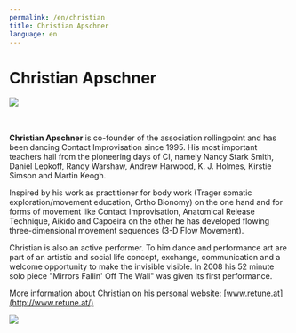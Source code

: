 ```yaml
---
permalink: /en/christian
title: Christian Apschner
language: en
---
```

# Christian Apschner

![](/assets/uploads/700_7881.jpg)

\
\
**Christian Apschner** is co-founder of the association rollingpoint and has been dancing Contact Improvisation since 1995. His most important teachers hail from the pioneering days of CI, namely Nancy Stark Smith, Daniel Lepkoff, Randy Warshaw, Andrew Harwood, K. J. Holmes, Kirstie Simson and Martin Keogh.

Inspired by his work as practitioner for body work (Trager somatic exploration/movement education, Ortho Bionomy) on the one hand and for forms of movement like Contact Improvisation, Anatomical Release Technique, Aikido and Capoeira on the other he has developed flowing three-dimensional movement sequences (3-D Flow Movement).

Christian is also an active performer. To him dance and performance art are part of an artistic and social life concept, exchange, communication and a welcome opportunity to make the invisible visible. In 2008 his 52 minute solo piece "Mirrors Fallin' Off The Wall" was given its first performance.

More information about Christian on his personal website: [www.retune.at](http://www.retune.at/)

![](/assets/uploads/heshaohui.rollingpoint-wu-fotos.084.jpg)